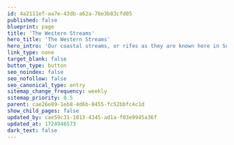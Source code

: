 ```yaml
---
id: 4a2111ef-aa7e-43db-a62a-76e3b83cfd05
published: false
blueprint: page
title: 'The Western Streams'
hero_title: 'The Western Streams'
hero_intro: 'Our coastal streams, or rifes as they are known here in Sussex, arise from the chalk hills of the downs.  Together with many brooks and channels they wind their way through the coastal towns and into the sea.'
link_type: none
target_blank: false
button_type: button
seo_noindex: false
seo_nofollow: false
seo_canonical_type: entry
sitemap_change_frequency: weekly
sitemap_priority: 0.5
parent: cae26e89-1eb8-4d6b-8455-fc52bbfc4c1d
show_child_pages: false
updated_by: cae59c31-1013-4345-ad1a-f03e9945a36f
updated_at: 1724946573
dark_text: false
---
```

